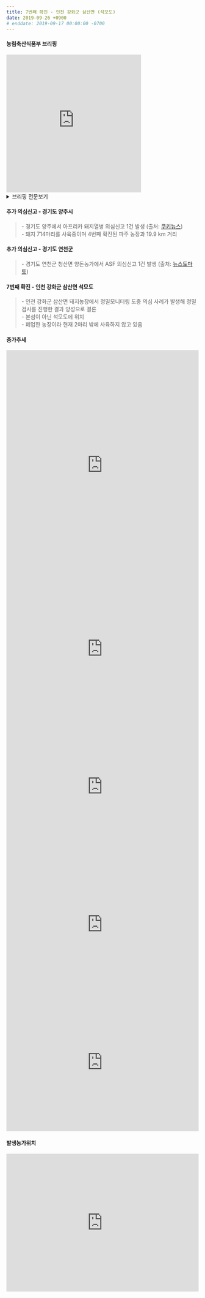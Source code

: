 ```yaml
---
title: 7번째 확진 - 인천 강화군 삼산면 (석모도)
date: 2019-09-26 +0900
# enddate: 2019-09-17 00:00:00 -0700
---
```

#### 농림축산식품부 브리핑
<iframe width="70%" height="360" src="https://www.youtube.com/embed/tbx07u74i38" frameborder="0" allow="accelerometer; autoplay; encrypted-media; gyroscope; picture-in-picture" allowfullscreen></iframe>

<details>
<summary>브리핑 전문보기</summary>
<div markdown="1">

인천 강화군 소재 돼지농장에서 ASF가 추가 발생하였고, 같은 강화군에서 ASF 의심농장이 발견됨에 따라 ASF 확산방지를 위해서 방역 대책을 강화해 나갈 계획입니다. 이번 발생지역도 경기북부 중점관리지역으로 돼지와 가축분뇨의 다른 권역으로 반출입을 제한하고 있었으나 축산관계차량에 대해서도 중점관리지역 해제시까지 반출입을 통제할 계획입니다. 경기북부 중점관리지역에 있는 축산관련 차량은 권역 내 10개 시군 내에서만 운영해야 하고 타 권역으로 넘어갈 수 없습니다. 권역 내에서 운행하려는 차량 소유자는 사전에 10개 기초 지자체에 전용 차량 등록을 하고 전용차량으로 전용차량으로 등록 후 발급받은 전용 스티커를 등록 차량에 부착할 경우에만 양돈 농장을 방문할 수 있습니다. GPS가 없는 차량은 등록이 불가능하며 농가초소에서 출입차량의 스티커 부착 여부를 확인하게 되겠습니다. 

경기북부 중점관리지역 밖에 있는 축산관계차량이 경기 북부중점관리지역 내 시군을 진입하기 위해서는 사전에 광역 지자체에 전용차량 등록을 하고 발급된 전용 스티커를 부착하여야 하며 경기북부 양돈농장을 다녀온 후에는 다른 권역의 양돈농장을 출입할 수 없습니다. 또한 경기북부 권역으로 진출입시 권역별 거점소독시설에서 반드시 소독을 받고 소독필증을 교부받아야합니다. 미등록 차량의 이동여부는 농림축산검역본부의 차량관재 시스템을 통해 점검하고 위반시 처벌을 받게 됩니다. ASF 확산 방지를 위해서는 축산관계자들의 적극적인 참여가 필수적입니다. 또한 경기북부권역에서 농장을 출입한 축산관계차량은 9월 27일 9시부터 9월 28일 12시까지 10개 시군 방역부서와 시도에 전용차량으로 등록하고 스티커를 발부 받을 것을 당부드립니다. 이상 마치겠습니다.

</div>
</details>

#### 추가 의심신고 - 경기도 양주시 
> \- 경기도 양주에서 아프리카 돼지열병 의심신고 1건 발생 (출처: [쿠키뉴스](http://www.kukinews.com/news/article.html?no=704171))  
> \- 돼지 714마리를 사육중이며 4번째 확진된 파주 농장과 19.9 km 거리  

#### 추가 의심신고 - 경기도 연천군 
> \- 경기도 연천군 청산면 양돈농가에서 ASF 의심신고 1건 발생 (출처: [뉴스토마토](http://www.newstomato.com/ReadNews.aspx?no=922505))  

#### 7번째 확진 - 인천 강화군 삼산면 석모도
> \- 인천 강화군 삼산면 돼지농장에서 정밀모니터링 도중 의심 사례가 발생해 정밀검사를 진행한 결과 양성으로 결론  
> \- 본섬이 아닌 석모도에 위치  
> \- 폐업한 농장이라 현재 2마리 밖에 사육하지 않고 있음  

#### 증가추세  
<iframe width="100%" height="600" src="https://youngjunna.github.io/asf-timeline/tables/190926-table1" frameborder="0" allow="accelerometer; autoplay; encrypted-media; gyroscope; picture-in-picture" allowfullscreen></iframe> 

<iframe width="100%" height="360" src="https://youngjunna.github.io/asf-timeline/charts/190926-chart" frameborder="0" allow="accelerometer; autoplay; encrypted-media; gyroscope; picture-in-picture" allowfullscreen></iframe> 
<iframe width="100%" height="360" src="https://youngjunna.github.io/asf-timeline/charts/190926-bar1" frameborder="0" allow="accelerometer; autoplay; encrypted-media; gyroscope; picture-in-picture" allowfullscreen></iframe>

<iframe width="100%" height="360" src="https://youngjunna.github.io/asf-timeline/charts/190926-chart2" frameborder="0" allow="accelerometer; autoplay; encrypted-media; gyroscope; picture-in-picture" allowfullscreen></iframe>
<iframe width="100%" height="360" src="https://youngjunna.github.io/asf-timeline/charts/190926-bar2" frameborder="0" allow="accelerometer; autoplay; encrypted-media; gyroscope; picture-in-picture" allowfullscreen></iframe>


#### 발생농가위치  
<iframe width="100%" height="360" src="https://youngjunna.github.io/asf-timeline/charts/190926-map" frameborder="0" allow="accelerometer; autoplay; encrypted-media; gyroscope; picture-in-picture" allowfullscreen></iframe>
